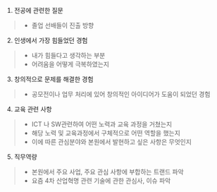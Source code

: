 1. 전공에 관련한 질문

> - 졸업 선배들이 진출 방향 

2. 인생에서 가장 힘들었던 경험 

> - 내가 힘들다고 생각하는 부분
> - 어려움을 어떻게 극복하였는지

3. 창의적으로 문제를 해결한 경험 

> - 공모전이나 업무 처리에 있어 창의적인 아이디어가 도움이 되었던 경험

4. 교육 관련 사항

> * ICT 나 SW관련하여 어떤 노력과 교육 과정을 거쳤는지 
> * 해당 노력 및 교육과정에서 구체적으로 어떤 역할을 했는지
> * 이에 따른 관심분야와 본원에서 발현하고 싶은 사항은 무엇인지 

5. 직무역량

> - 본원에서 주요 사업, 주요 관심 사항에 부합하는 트랜드 파악
> - 요즘 4차 산업혁명 관련 기술에 관한 관심사, 이슈 파악 